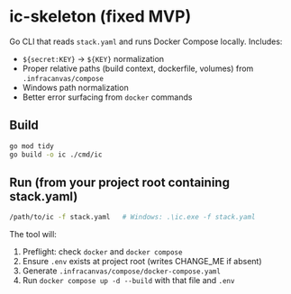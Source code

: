 # ic-skeleton (fixed MVP)

Go CLI that reads `stack.yaml` and runs Docker Compose locally.
Includes:
- `${secret:KEY}` -> `${KEY}` normalization
- Proper relative paths (build context, dockerfile, volumes) from `.infracanvas/compose`
- Windows path normalization
- Better error surfacing from `docker` commands

## Build
```bash
go mod tidy
go build -o ic ./cmd/ic
```

## Run (from your project root containing stack.yaml)
```bash
/path/to/ic -f stack.yaml   # Windows: .\ic.exe -f stack.yaml
```

The tool will:
1. Preflight: check `docker` and `docker compose`
2. Ensure `.env` exists at project root (writes CHANGE_ME if absent)
3. Generate `.infracanvas/compose/docker-compose.yaml`
4. Run `docker compose up -d --build` with that file and `.env`
